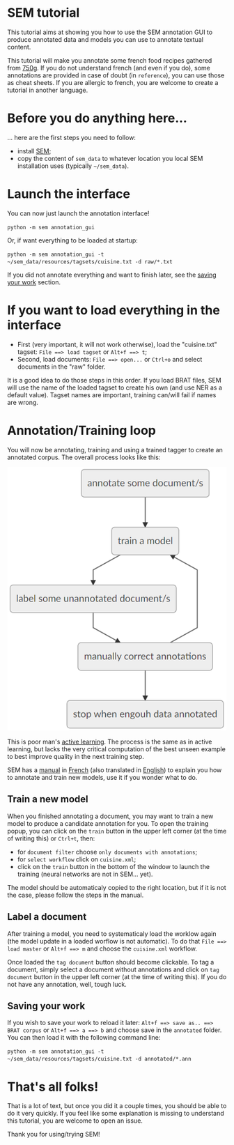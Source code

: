 
# SEM tutorial

This tutorial aims at showing you how to use the SEM annotation GUI to produce annotated data and models you can use to annotate textual content.

This tutorial will make you annotate some french food recipes gathered from [750g](https://www.750g.com/). If you do not understand french (and even if you do), some annotations are provided in case of doubt (in `reference`), you can use those as cheat sheets. If you are allergic to french, you are welcome to create a tutorial in another language.

# Before you do anything here...

... here are the first steps you need to follow:

- install [SEM](https://github.com/YoannDupont/SEM);
- copy the content of `sem_data` to whatever location you local SEM installation uses (typically `~/sem_data`).

# Launch the interface

You can now just launch the annotation interface!

`python -m sem annotation_gui`

Or, if want everything to be loaded at startup:

`python -m sem annotation_gui -t ~/sem_data/resources/tagsets/cuisine.txt -d raw/*.txt`

If you did not annotate everything and want to finish later, see the [saving your work](#saving-your-work) section.

# If you want to load everything in the interface

- First (very important, it will not work otherwise), load the "cuisine.txt" tagset: `File ==> load tagset` or `Alt+f ==> t`;
- Second, load documents: `File ==> open...` or `Ctrl+o` and select documents in the "raw" folder.

It is a good idea to do those steps in this order. If you load BRAT files, SEM will use the name of the loaded tagset to create his own (and use NER as a default value). Tagset names are important, training can/will fail if names are wrong.

# Annotation/Training loop

You will now be annotating, training and using a trained tagger to create an annotated corpus. The overall process looks like this:

![the annotation/training process](training-loop.png)

This is poor man's [active learning](https://en.wikipedia.org/wiki/Active_learning_(machine_learning)). The process is the same as in active learning, but lacks the very critical computation of the best unseen example to best improve quality in the next training step.

SEM has a [manual](https://github.com/YoannDupont/SEM/tree/master/manual) in [French](https://github.com/YoannDupont/SEM/blob/master/manual/manual-fr.pdf) (also translated in [English](https://github.com/YoannDupont/SEM/blob/master/manual/manual-en.pdf)) to explain you how to annotate and train new models, use it if you wonder what to do.

## Train a new model

When you finished annotating a document, you may want to train a new model to produce a candidate annotation for you. To open the training popup, you can click on the `train` button in the upper left corner (at the time of writing this) or `Ctrl+t`, then:

- for `document filter` choose `only documents with annotations`;
- for `select workflow` click on `cuisine.xml`;
- click on the `train` button in the bottom of the window to launch the training (neural networks are not in SEM... yet).

The model should be automaticaly copied to the right location, but if it is not the case, please follow the steps in the manual.

## Label a document

After training a model, you need to systematicaly load the worklow again (the model update in a loaded worflow is not automatic). To do that `File ==> load master` or `Alt+f ==> m` and choose the `cuisine.xml` workflow.

Once loaded the `tag document` button should become clickable. To tag a document, simply select a document without annotations and click on `tag document` button in the upper left corner (at the time of writing this). If you do not have any annotation, well, tough luck.

## Saving your work

If you wish to save your work to reload it later: `Alt+f ==> save as.. ==> BRAT corpus` or `Alt+f ==> a ==> b` and choose save in the `annotated` folder. You can then load it with the following command line:

`python -m sem annotation_gui -t ~/sem_data/resources/tagsets/cuisine.txt -d annotated/*.ann`

# That's all folks!

That is a lot of text, but once you did it a couple times, you should be able to do it very quickly. If you feel like some explanation is missing to understand this tutorial, you are welcome to open an issue.

Thank you for using/trying SEM!
